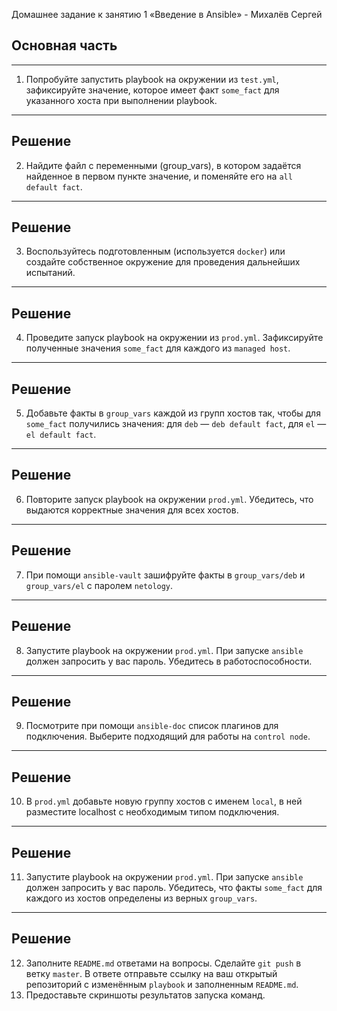 Домашнее задание к занятию 1 «Введение в Ansible» - Михалёв Сергей

## Основная часть
---
1. Попробуйте запустить playbook на окружении из `test.yml`, зафиксируйте значение, которое имеет факт `some_fact` для указанного хоста при выполнении playbook.
---
**Решение**
---
2. Найдите файл с переменными (group_vars), в котором задаётся найденное в первом пункте значение, и поменяйте его на `all default fact`.
---
**Решение**
---
3. Воспользуйтесь подготовленным (используется `docker`) или создайте собственное окружение для проведения дальнейших испытаний.
---
**Решение**
---
4. Проведите запуск playbook на окружении из `prod.yml`. Зафиксируйте полученные значения `some_fact` для каждого из `managed host`.
---
**Решение**
---
5. Добавьте факты в `group_vars` каждой из групп хостов так, чтобы для `some_fact` получились значения: для `deb` — `deb default fact`, для `el` — `el default fact`.
---
**Решение**
---
6.  Повторите запуск playbook на окружении `prod.yml`. Убедитесь, что выдаются корректные значения для всех хостов.
---
**Решение**
---
7. При помощи `ansible-vault` зашифруйте факты в `group_vars/deb` и `group_vars/el` с паролем `netology`.
---
**Решение**
---
8. Запустите playbook на окружении `prod.yml`. При запуске `ansible` должен запросить у вас пароль. Убедитесь в работоспособности.
---
**Решение**
---
9. Посмотрите при помощи `ansible-doc` список плагинов для подключения. Выберите подходящий для работы на `control node`.
---
**Решение**
---
10. В `prod.yml` добавьте новую группу хостов с именем  `local`, в ней разместите localhost с необходимым типом подключения.
---
**Решение**
---
11. Запустите playbook на окружении `prod.yml`. При запуске `ansible` должен запросить у вас пароль. Убедитесь, что факты `some_fact` для каждого из хостов определены из верных `group_vars`.
---
**Решение**
---
12. Заполните `README.md` ответами на вопросы. Сделайте `git push` в ветку `master`. В ответе отправьте ссылку на ваш открытый репозиторий с изменённым `playbook` и заполненным `README.md`.
13. Предоставьте скриншоты результатов запуска команд.
